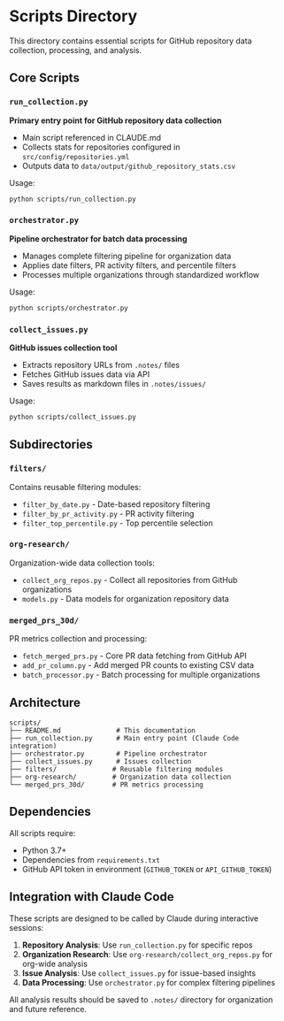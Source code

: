 # Scripts Directory

This directory contains essential scripts for GitHub repository data collection, processing, and analysis.

## Core Scripts

### `run_collection.py`
**Primary entry point for GitHub repository data collection**
- Main script referenced in CLAUDE.md
- Collects stats for repositories configured in `src/config/repositories.yml`
- Outputs data to `data/output/github_repository_stats.csv`

Usage:
```bash
python scripts/run_collection.py
```

### `orchestrator.py`
**Pipeline orchestrator for batch data processing**
- Manages complete filtering pipeline for organization data
- Applies date filters, PR activity filters, and percentile filters
- Processes multiple organizations through standardized workflow

Usage:
```bash
python scripts/orchestrator.py
```

### `collect_issues.py`
**GitHub issues collection tool**
- Extracts repository URLs from `.notes/` files
- Fetches GitHub issues data via API
- Saves results as markdown files in `.notes/issues/`

Usage:
```bash
python scripts/collect_issues.py
```

## Subdirectories

### `filters/`
Contains reusable filtering modules:
- `filter_by_date.py` - Date-based repository filtering
- `filter_by_pr_activity.py` - PR activity filtering
- `filter_top_percentile.py` - Top percentile selection

### `org-research/`
Organization-wide data collection tools:
- `collect_org_repos.py` - Collect all repositories from GitHub organizations
- `models.py` - Data models for organization repository data

### `merged_prs_30d/`
PR metrics collection and processing:
- `fetch_merged_prs.py` - Core PR data fetching from GitHub API
- `add_pr_column.py` - Add merged PR counts to existing CSV data
- `batch_processor.py` - Batch processing for multiple organizations

## Architecture

```
scripts/
├── README.md              # This documentation
├── run_collection.py      # Main entry point (Claude Code integration)
├── orchestrator.py        # Pipeline orchestrator
├── collect_issues.py      # Issues collection
├── filters/              # Reusable filtering modules
├── org-research/         # Organization data collection
└── merged_prs_30d/       # PR metrics processing
```

## Dependencies

All scripts require:
- Python 3.7+
- Dependencies from `requirements.txt`
- GitHub API token in environment (`GITHUB_TOKEN` or `API_GITHUB_TOKEN`)

## Integration with Claude Code

These scripts are designed to be called by Claude during interactive sessions:

1. **Repository Analysis**: Use `run_collection.py` for specific repos
2. **Organization Research**: Use `org-research/collect_org_repos.py` for org-wide analysis  
3. **Issue Analysis**: Use `collect_issues.py` for issue-based insights
4. **Data Processing**: Use `orchestrator.py` for complex filtering pipelines

All analysis results should be saved to `.notes/` directory for organization and future reference.